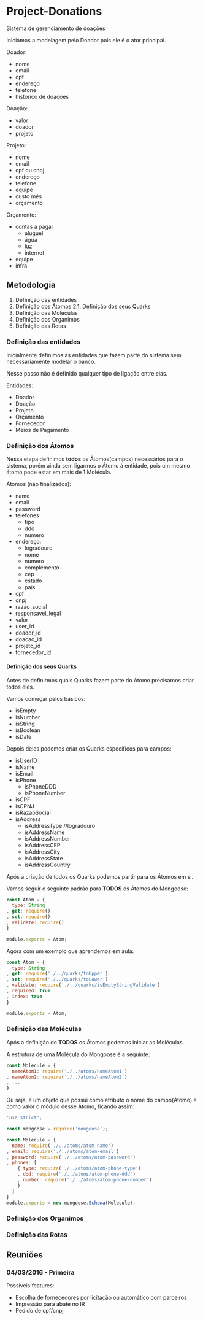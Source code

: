 # Project-Donations

Sistema de gerenciamento de doações

Iniciamos a modelagem pelo Doador pois ele é o ator principal.

Doador:
- nome
- email
- cpf
- endereço
- telefone
- histórico de doações

Doação:
- valor
- doador
- projeto

Projeto:
- nome
- email
- cpf ou cnpj
- endereço
- telefone
- equipe
- custo mês
- orçamento

Orçamento:
- contas a pagar
  + aluguel
  + água
  + luz
  + internet
- equipe
- infra


## Metodologia

1. Definição das entidades
2. Definição dos Átomos
  2.1. Definição dos seus Quarks
3. Definição das Moléculas
4. Definição dos Organimos
5. Definição das Rotas

### Definição das entidades

Inicialmente definimos as entidades que fazem parte do sistema sem necessariamente modelar o banco.

Nesse passo não é definido qualquer tipo de ligação entre elas.

Entidades:

- Doador
- Doação
- Projeto
- Orçamento
- Fornecedor
- Meios de Pagamento

### Definição dos Átomos

Nessa etapa definimos **todos** os Átomos(campos) necessários para o sistema, porém ainda sem ligarmos o Átomo à entidade, pois um mesmo átomo pode estar em mais de 1 Molécula.

Átomos (não finalizados):

- name
- email
- password
- telefones
  - tipo
  - ddd
  - numero
- endereço: 
  - logradouro
  - nome
  - numero
  - complemento
  - cep
  - estado
  - pais
- cpf
- cnpj
- razao_social
- responsavel_legal
- valor
- user_id
- doador_id
- doacao_id
- projeto_id
- fornecedor_id


#### Definição dos seus Quarks

Antes de definirmos quais Quarks fazem parte do Átomo precisamos criar todos eles.

Vamos começar pelos básicos:

- isEmpty
- isNumber
- isString
- isBoolean
- isDate

Depois deles podemos criar os Quarks específicos para campos:

- isUserID
- isName
- isEmail
- isPhone
  + isPhoneDDD
  + isPhoneNumber
- isCPF
- isCPNJ
- isRazaoSocial
- isAddress
  + isAddressType //logradouro
  + isAddressName
  + isAddressNumber
  + isAddressCEP
  + isAddressCity
  + isAddressState
  + isAddressCountry

Após a criação de todos os Quarks podemos partir para os Átomos em si.

Vamos seguir o seguinte padrão para **TODOS** os Átomos do Mongoose:

```js
const Atom = {
  type: String
, get: require()
, set: require()
, validate: require()
}

module.exports = Atom;
```

Agora com um exemplo que aprendemos em aula:

```js
const Atom = {
  type: String
, get: require('./../quarks/toUpper')
, set: require('./../quarks/toLower')
, validate: require('./../quarks/isEmptyStringValidate')
, required: true
, index: true
}

module.exports = Atom;
```

### Definição das Moléculas

Após a definição de **TODOS** os Átomos podemos iniciar as Moléculas.

A estrutura de uma Molécula do Mongoose é a seguinte:

```js
const Molecule = {
  nameAtom1: require('./../atoms/nameAtom1')
, nameAtom2: require('./../atoms/nameAtom2')
, ...
}
```

Ou seja, é um objeto que possui como atributo o nome do campo(Átomo) e como valor o módulo desse Átomo, ficando assim:

```js
'use strict';

const mongoose = require('mongoose');

const Molecule = {
  name: require('./../atoms/atom-name')
, email: require('./../atoms/atom-email')
, password: require('./../atoms/atom-password')
, phones: [
    { type: require('./../atoms/atom-phone-type')
    , ddd: require('./../atoms/atom-phone-ddd')
    , number: require('./../atoms/atom-phone-number')
    }
  ]
}
module.exports = new mongoose.Schema(Molecule);
```

### Definição dos Organimos

### Definição das Rotas

## Reuniões

### 04/03/2016 - Primeira

Possíveis features:

- Escolha de fornecedores por licitação ou automático com parceiros
- Impressão para abate no IR
- Pedido de cpf/cnpj



